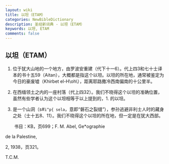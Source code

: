 ```yaml
---
layout: wiki
title: 以坦（ETAM）
categories: NewBibleDictionary
description: 圣经新词典 - 以坦（ETAM）
keywords: 以坦, ETAM
comments: false
---
```


## 以坦（ETAM）

1. 位于犹大山地的一个地方，由罗波安重建（代下十一6）。代上四3和七十士译本的书十五59（Aitan），大概都是指这个以坦。以坦的所在地，通常被鉴定为今日的豪废墟（Khirbet el-H\oh\），距离耶路撒冷西南偏南的十公里半。

2. 在西缅领土之内的一座村落（代上四32）。我们不晓得这个以坦的准确位置，虽然有些学者认为这个以坦相等于以上提到的，1. 的以坦。

3. 是一个山洞（s#`i^p{ sela`，意即“磐石之裂缝”），参孙逃避非利士人时的藏身之处（士十五8、11）。我们不晓得这个以坦的所在地，但一定是在犹大西部。

　　书目：KB，页699；F. M. Abel, Ge*ographie

de la Palestine,

2, 1938，页321。

T.C.M.








